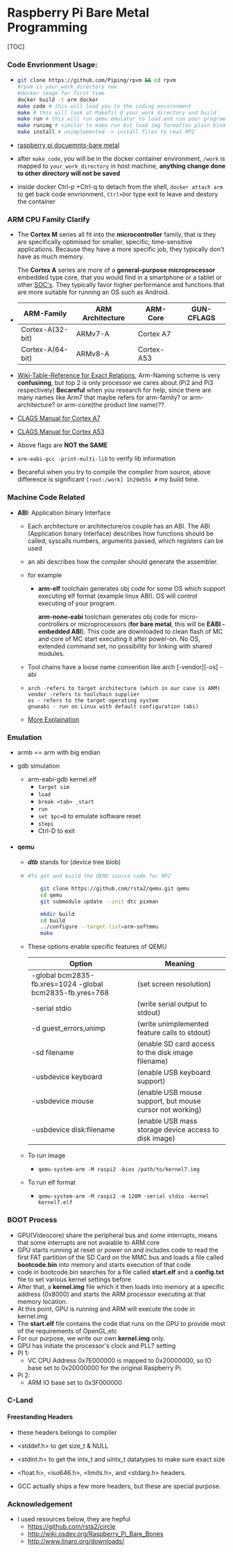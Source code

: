 # Raspberry Pi Bare Metal Programming

[TOC]

### Code Envrionment Usage:

- ```bash
  git clone https://github.com/Piping/rpvm && cd rpvm
  #rpvm is your_work_directory now
  #docker image for first time 
  docker build -t arm docker
  make code # this will lead you to the coding environment
  make # this will look at Makefil @ your_work_directory and build
  make run # this will run qemu emulator to load and run your program
  make runimg # similar to make run but load img format(as plain binary)
  make install # unimplemented--> install files to real RP2 
  ```

- [raspberry pi docuemnts-bare metal](https://www.raspberrypi.org/forums/viewtopic.php?f=72&t=72260)

- after `make code`, you will be in the docker container environment, `/work` is mapped to `your_work_directory` in host machine, **anything change done to other directory will not be saved**

- inside docker Ctrl-p +Ctrl-q to detach from the shell, `docker attach arm` to get back code envrionment, `Ctrl+D`or type exit to leave and destory the container 

###  ARM CPU Family Clarify

- The **Cortex M** series all fit into the **microcontroller** family, that is they are specifically optimised for smaller, specific, time-sensitive applications. Because they have a more specific job, they typically don't have as much memory.

  The **Cortex A** series are more of a **general-purpose microprocessor** embedded type core, that you would find in a smartphone or a tablet or other [SOC's](https://en.wikipedia.org/wiki/System_on_a_chip). They typically favor higher performance and functions that are more suitable for running an OS such as Android.

- | ARM-Family       | ARM Architecture | ARM-Core   | GUN-CFLAGS |
  | ---------------- | ---------------- | ---------- | ---------- |
  | Cortex-A(32-bit) | ARMv7-A          | Cortex A7  |            |
  | Cortex-A(64-bit) | ARMv8-A          | Cortex-A53 |            |

- [Wiki-Table-Reference for Exact Relations](https://en.wikipedia.org/wiki/List_of_ARM_microarchitectures), Arm-Naming scheme is very **confusinng**, but top 2 is only processor we cares about.(Pi2 and Pi3 respectively) **Becareful** when you research for help, since there are many names like Arm7 that maybe refers for arm-family? or arm-architecture? or arm-core(the product line name)??.

- [CLAGS Manual for Cortex A7](https://gcc.gnu.org/onlinedocs/gcc/ARM-Options.html)

- [CLAGS Manual for Cortex A53](https://gcc.gnu.org/onlinedocs/gcc/AArch64-Options.htmll)

- Above flags are **NOT the SAME**

- `arm-eabi-gcc -print-multi-lib` to verify lib information

- Becareful when you try to compile the compiler from source, above difference is significant `[root:/work] 1h29m55s #` my build time.

### Machine Code Related

- **ABI**: Application binary Interface

  - Each architecture or architecture/os couple has an ABI. The ABI (Application binary Interface) describes how functions should be called, syscalls numbers, arguments passed, which registers can be used

  - an abi describes how the compiler should generate the assembler.

  - for example

    - **arm-elf** toolchain generates obj code for some OS which support executing elf format (example linux ABI). OS will control executing of your program.

      **arm-none-eabi** toolchain generates obj code for micro-controllers or microprocessors (**for bare metal**, this will be **EABI - embedded ABI**). This code are downloaded to clean flash of MC and core of MC start executing it after power-on. No OS, extended command set, no possibility for linking with shared modules.

  - Tool chains have a loose name convention like arch [-vendor][-os] - abi

  - ```
    arch -refers to target architecture (which in our case is ARM)
    vendor -refers to toolchain supplier
    os - refers to the target operating system
    gnueabi - run on Linux with default configuration (abi) 
    ```

  - [More Explaination](https://community.nxp.com/thread/313490)

### Emulation

- armb == arm with big endian

- gdb simulation

  - arm-eabi-gdb kernel.elf
    - `target sim`
    - `load`
    - `break <tab> _start`
    - `run`
    - `set $pc=0` to emulate software reset
    - `stepi`
    - Ctrl-D to exit

- #### qemu

  - ***dtb*** stands for (device tree blob)

  - ```bash
    #To get and build the QEMU source code for RP2

    	git clone https://github.com/rsta2/qemu.git qemu
    	cd qemu
    	git submodule update --init dtc pixman

    	mkdir build
    	cd build
    	../configure --target-list=arm-softmmu
    	make
    ```

  - These options enable specific features of QEMU

    | Option                                   | Meaning                                  |
    | ---------------------------------------- | ---------------------------------------- |
    | -global bcm2835-fb.xres=1024 -global bcm2835-fb.yres=768 | (set screen resolution)                  |
    | -serial stdio                            | (write serial output to stdout)          |
    | -d guest_errors,unimp                    | (write unimplemented feature calls to stdout) |
    | -sd filename                             | (enable SD card access to the disk image filename) |
    | -usbdevice keyboard                      | (enable USB keyboard support)            |
    | -usbdevice mouse                         | (enable USB mouse support, but mouse cursor not working) |
    | -usbdevice disk:filename                 | (enable USB mass storage device access to disk image) |

  - To run image 

    - `qemu-system-arm -M raspi2 -bios /path/to/kernel7.img`

  - To run elf format

    - `qemu-system-arm -M raspi2 -m 128M -serial stdio -kernel kernel7.elf`


### BOOT Process

- GPU(Videocore) share the peripheral bus and some interrupts, means that some interrupts are not avaiable to ARM core
- GPU starts running at reset or power on and includes code to read the first FAT partition of
  the SD Card on the MMC bus and loads a file called **bootcode.bin** into memory and starts execution of that code
- code in bootcode.bin searches for a file  called **start.elf** and a **config.txt** file to set various kernel settings before 
- After that, a **kernel.img** file which it then loads into memory at a specific address (0x8000) and starts the ARM processor executing at that memory location.
- At this point, GPU is running and ARM will execute the code in kernel.img
- The **start.elf** file contains the code that runs on the GPU to provide most of the requirements of OpenGL,etc
- For our purpose, we write our own **kernel.img** only.
- GPU has initiate the processor's clock and PLL? setting
- PI 1:
  - VC CPU Address 0x7E000000 is mapped to 0x20000000, so IO base set to 0x20000000 for the original Raspberry Pi.
- Pi 2:
  - ARM IO base set to 0x3F000000 

### C-Land

#### Freestanding Headers

- these headers belongs to compiler


- <stddef.h> to get size_t & NULL 
- <stdint.h> to get the intx_t and uintx_t datatypes to make sure exact size 
- <float.h>, <iso646.h>, <limits.h>, and <stdarg.h> headers.
- GCC actually ships a few more headers, but these are special purpose.


### Acknowledgement

- I used resources below, they are hepful
  - https://github.com/rsta2/circle
  - http://wiki.osdev.org/Raspberry_Pi_Bare_Bones
  - http://www.linaro.org/downloads/

